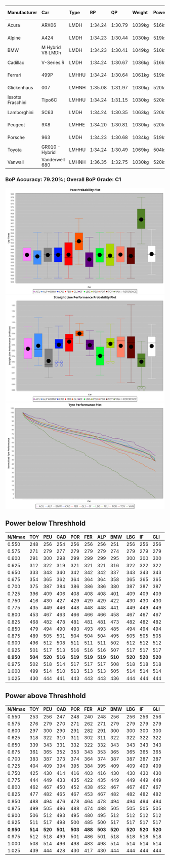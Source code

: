 |Manufacturer|Car|Type|RP|QP|Weight|Power¹|Threshhold|PINC|Power²|E/Stint|AVG Vmax|FDS|RDLC|L/Stint|BOP-Grade|ModelAccuracy|ModelPoints|Match%|
|:-|:-|:-|:-|:-|:-|:-|:-|:-|:-|:-|:-|:-|:-|:-|:-|:-|:-|:-|
|Acura|ARX06|LMDH|1:34.24|1:30.79|1039kg|516kw|210.0kph|-2%|506kw|903MJ|296.90kph-313.20kph|-|1.02|40|-C2|100.00%|995|73.76%|
|Alpine|A424|LMDH|1:34.23|1:30.44|1030kg|519kw|210.0kph|-3%|503kw|901MJ|298.00kph-317.44kph|-|1.03|40|~A1|81.46%|523|96.67%|
|BMW|M Hybrid V8 LMDh|LMDH|1:34.23|1:30.41|1049kg|510kw|210.0kph|2%|520kw|899MJ|294.37kph-316.64kph|-|1.02|40|-B1|98.60%|1690|86.94%|
|Cadillac|V-Series.R|LMDH|1:34.24|1:30.67|1036kg|516kw|210.0kph|-3%|501kw|882MJ|292.48kph-315.38kph|-|1.02|40|-B1|98.38%|1765|88.56%|
|Ferrari|499P|LMHHU|1:34.24|1:30.64|1061kg|519kw|210.0kph|-6%|488kw|886MJ|294.56kph-315.55kph|190kph|1.03|40|-A2|92.24%|2247|91.24%|
|Glickenhaus|007|LMHNH|1:35.08|1:31.97|1030kg|520kw|210.0kph|0%|520kw|913MJ|303.15kph-314.36kph|-|0.96|40|+E2|96.18%|554|54.28%|
|Issotta Fraschini|Tipo6C|LMHHU|1:34.24|1:31.15|1030kg|520kw|210.0kph|0%|520kw|917MJ|300.88kph-310.95kph|150kph|1.08|40|+A2|66.67%|96|92.70%|
|Lamborghini|SC63|LMDH|1:34.24|1:30.35|1063kg|520kw|210.0kph|0%|520kw|901MJ|295.00kph-312.12kph|-|1.03|40|-B1|96.77%|419|89.12%|
|Peugeot|9X8|LMHHE|1:34.20|1:30.81|1030kg|520kw|210.0kph|0%|520kw|910MJ|295.16kph-317.33kph|100kph|1.03|40|-A2|87.65%|1795|91.51%|
|Porsche|963|LMDH|1:34.23|1:30.68|1034kg|519kw|210.0kph|-3%|503kw|893MJ|294.52kph-316.60kph|-|1.02|40|-B1|96.81%|5438|88.92%|
|Toyota|GR010 - Hybrid|LMHHU|1:34.24|1:30.49|1069kg|504kw|210.0kph|2%|514kw|902MJ|293.65kph-323.74kph|190kph|1.03|40|-A2|86.04%|1751|94.79%|
|Vanwall|Vanderwell 680|LMHNH|1:36.35|1:32.75|1030kg|520kw|210.0kph|0%|520kw|901MJ|289.34kph-310.70kph|-|1.01|40|+Ω1|91.42%|501|1.94%|

### BoP Accuracy: 79.20%; Overall BoP Grade: C1
![](BOP/WECTEC/PORTIMAO/DUALSTAGE/IMG/AUTO.png)![](BOP/WECTEC/PORTIMAO/DUALSTAGE/IMG/AUTO_sp.png)![](BOP/WECTEC/PORTIMAO/DUALSTAGE/IMG/AUTO_tw.png)
## Power below Threshhold
|N/Nmax|TOY|PEU|CAD|POR|FER|ALP|BMW|LBG|IF|GLI|VAN|ACU|
|:-|:-|:-|:-|:-|:-|:-|:-|:-|:-|:-|:-|:-|
|0.550|248|256|254|256|256|256|251|256|256|256|256|254|
|0.575|271|279|277|279|279|279|274|279|279|279|279|277|
|0.600|291|300|298|299|299|299|295|300|300|300|300|298|
|0.625|312|322|319|321|321|321|316|322|322|322|322|319|
|0.650|333|343|340|342|342|342|337|343|343|343|343|340|
|0.675|354|365|362|364|364|364|358|365|365|365|365|362|
|0.700|375|387|384|386|386|386|380|387|387|387|387|384|
|0.725|396|409|406|408|408|408|401|409|409|409|409|406|
|0.750|416|430|427|429|429|429|422|430|430|430|430|427|
|0.775|435|449|446|448|448|448|441|449|449|449|449|446|
|0.800|453|467|463|466|466|466|458|467|467|467|467|463|
|0.825|468|482|478|481|481|481|473|482|482|482|482|478|
|0.850|479|494|490|493|493|493|485|494|494|494|494|490|
|0.875|489|505|501|504|504|504|495|505|505|505|505|501|
|0.900|496|512|508|511|511|511|502|512|512|512|512|508|
|0.925|501|517|513|516|516|516|507|517|517|517|517|513|
|**0.950**|**504**|**520**|**516**|**519**|**519**|**519**|**510**|**520**|**520**|**520**|**520**|**516**|
|0.975|502|518|514|517|517|517|508|518|518|518|518|514|
|1.000|499|514|510|513|513|513|505|514|514|514|514|510|
|1.025|430|444|441|443|443|443|436|444|444|444|444|441|

## Power above Threshhold
|N/Nmax|TOY|PEU|CAD|POR|FER|ALP|BMW|LBG|IF|GLI|VAN|ACU|
|:-|:-|:-|:-|:-|:-|:-|:-|:-|:-|:-|:-|:-|
|0.550|253|256|247|248|240|248|256|256|256|256|256|249|
|0.575|276|279|270|271|262|271|279|279|279|279|279|272|
|0.600|297|300|290|291|282|291|300|300|300|300|300|292|
|0.625|318|322|310|311|302|311|322|322|322|322|322|313|
|0.650|339|343|331|332|322|332|343|343|343|343|343|334|
|0.675|361|365|352|353|343|353|365|365|365|365|365|355|
|0.700|383|387|373|374|364|374|387|387|387|387|387|377|
|0.725|404|409|394|395|384|395|409|409|409|409|409|398|
|0.750|425|430|414|416|403|416|430|430|430|430|430|418|
|0.775|444|449|433|435|422|435|449|449|449|449|449|437|
|0.800|462|467|450|452|438|452|467|467|467|467|467|454|
|0.825|477|482|465|467|453|467|482|482|482|482|482|469|
|0.850|488|494|476|478|464|478|494|494|494|494|494|481|
|0.875|499|505|486|488|474|488|505|505|505|505|505|491|
|0.900|506|512|493|495|480|495|512|512|512|512|512|498|
|0.925|511|517|498|500|485|500|517|517|517|517|517|503|
|**0.950**|**514**|**520**|**501**|**503**|**488**|**503**|**520**|**520**|**520**|**520**|**520**|**506**|
|0.975|512|518|499|501|486|501|518|518|518|518|518|504|
|1.000|508|514|496|498|483|498|514|514|514|514|514|501|
|1.025|439|444|428|430|417|430|444|444|444|444|444|432|
